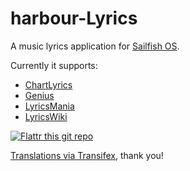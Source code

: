 # harbour-Lyrics

A music lyrics application for [Sailfish OS](https://sailfishos.org).

Currently it supports:
  * [ChartLyrics](http://chartlyrics.com)
  * [Genius](http://genius.com)
  * [LyricsMania](http://www.lyricsmania.com)
  * [LyricsWiki](http://lyrics.wikia.com)

[![Flattr this git repo](http://api.flattr.com/button/flattr-badge-large.png)](https://flattr.com/submit/auto?user_id=ilpianista&url=https://gitlab.com/ilpianista/harbour-Lyrics&title=harbour-Lyrics&language=&tags=jolla&category=software)

[Translations via Transifex](https://www.transifex.com/organization/ilpianista-harbour/dashboard/harbour-Lyrics), thank you!
